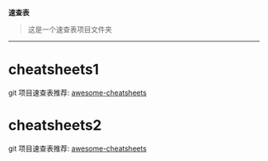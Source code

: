 **速查表**

> 这是一个速查表项目文件夹

------------------------------------------------


# cheatsheets1

git 项目速查表推荐: [awesome-cheatsheets](https://github.com/skywind3000/awesome-cheatsheets.git)

# cheatsheets2

git 项目速查表推荐: [awesome-cheatsheets](https://github.com/LeCoupa/awesome-cheatsheets)

